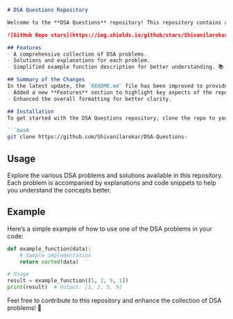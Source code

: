 ```markdown
# DSA Questions Repository

Welcome to the **DSA Questions** repository! This repository contains a collection of Data Structures and Algorithms (DSA) problems designed to help you enhance your coding skills.

![GitHub Repo stars](https://img.shields.io/github/stars/Shivanilarokar/DSA-Questions-) ![GitHub forks](https://img.shields.io/github/forks/Shivanilarokar/DSA-Questions-) ![GitHub issues](https://img.shields.io/github/issues/Shivanilarokar/DSA-Questions-)

## Features
- A comprehensive collection of DSA problems.
- Solutions and explanations for each problem.
- Simplified example function description for better understanding. 📚

## Summary of the Changes
In the latest update, the `README.md` file has been improved to provide clearer structure and enhanced readability. The following changes were made:
- Added a new **Features** section to highlight key aspects of the repository.
- Enhanced the overall formatting for better clarity.

## Installation
To get started with the DSA Questions repository, clone the repo to your local machine:

```bash
git clone https://github.com/Shivanilarokar/DSA-Questions-
```

## Usage
Explore the various DSA problems and solutions available in this repository. Each problem is accompanied by explanations and code snippets to help you understand the concepts better.

## Example
Here’s a simple example of how to use one of the DSA problems in your code:

```python
def example_function(data):
    # Sample implementation
    return sorted(data)

# Usage
result = example_function([5, 2, 9, 1])
print(result)  # Output: [1, 2, 5, 9]
```

Feel free to contribute to this repository and enhance the collection of DSA problems! 🚀
```